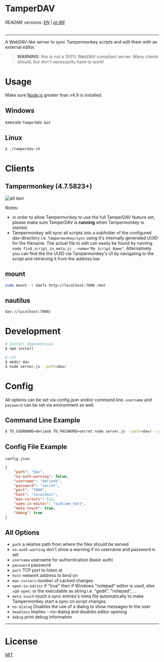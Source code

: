 TamperDAV
=============
###### README versions: [EN](README.md) | [pt-BR](doc/lang/pt-BR/README_pt-BR.md)

---

A WebDAV-like server to sync Tampermonkey scripts and edit them with an external editor.

> **WARNING:** this is not a 100% WebDAV-compliant server. Many clients should, but don't necessarily have to work!

# Usage

Make sure [Node.js](https://nodejs.org/) greater than v4.9 is installed.

## Windows

execute ```TamperDAV.bat```

## Linux

``` sh
$ ./tamperdav.sh
```


# Clients

## Tampermonkey (4.7.5823+)

![alt text](https://user-images.githubusercontent.com/767504/42598819-a1fb04a0-855d-11e8-8b42-a86abf577d82.png)

Notes:
 * in order to allow Tampermonkey to use the full TamperDAV feature set, please make sure TamperDAV is **running** when Tampermonkey is started.
 * Tampermonkey will sync all scripts into a subfolder of the configured dav-directory i.e. ```Tampermonkey/sync``` using it's internally generated UUID for the filename. The actual file to edit can easily be found by running `node find_script_in_meta.js --name="My Script Name"`. Alternatively you can find the the UUID via Tampermonkey's UI by navigating to the script and retrieving it from the address bar.

## mount

``` sh
sudo mount -t davfs http://localhost:7000 /mnt
```

## nautilus

``` dav://localhost:7000/ ```


# Development

``` sh
# Install dependencies
$ npm install

# run
$ mkdir dav
$ node server.js --path=dav/
```


# Config

All options can be set via config.json and/or command line. ```username``` and ```password``` can be set via environment as well.

## Command Line Example


``` sh
$ TD_USERNAME=derjanb TD_PASSWORD=secret node server.js --path=dav/ --port=6000
```

## Config File Example

```config.json```:
``` json
{
    "path": "dav",
    "no-auth-warning": false,
    "username": "derjanb",
    "password": "secret",
    "port": "7000",
    "host": "localhost",
    "max-cursors": 512,
    "open-in-editor": "sublime_text",
    "meta-touch": true,
    "debug": true
}
```

## All Options

 - ```path``` a relative path from where the files should be served
 - ```no-auth-warning``` don't show a warning if no username and password is set
 - ```username``` username for authentication (basic auth)
 - ```password``` password
 - ```port``` TCP port to listen at
 - ```host``` network address to bind on
 - ```max-cursors``` number of cached changes
 - ```open-in-editor``` if "true" then if Windows "notepad" editor is used, else ```xgd-open```; or the executable as string i.e. "gedit", "notepad", ...
 - ```meta-touch``` touch a sync entries's meta file automatically to make Tampermonkey start a sync on script changes
 - ```no-dialog``` Disables the use of a dialog to show messages to the user
 - ```headless``` Implies --no-dialog and disables editor opening
 - ```debug``` print debug information

---

# License
[MIT](LICENSE)
